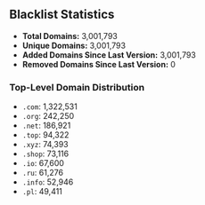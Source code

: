 ## Blacklist Statistics

- **Total Domains:** 3,001,793
- **Unique Domains:** 3,001,793
- **Added Domains Since Last Version:** 3,001,793
- **Removed Domains Since Last Version:** 0

### Top-Level Domain Distribution

-  `.com`: 1,322,531
-  `.org`: 242,250
-  `.net`: 186,921
-  `.top`: 94,322
-  `.xyz`: 74,393
-  `.shop`: 73,116
-  `.io`: 67,600
-  `.ru`: 61,276
-  `.info`: 52,946
-  `.pl`: 49,411
